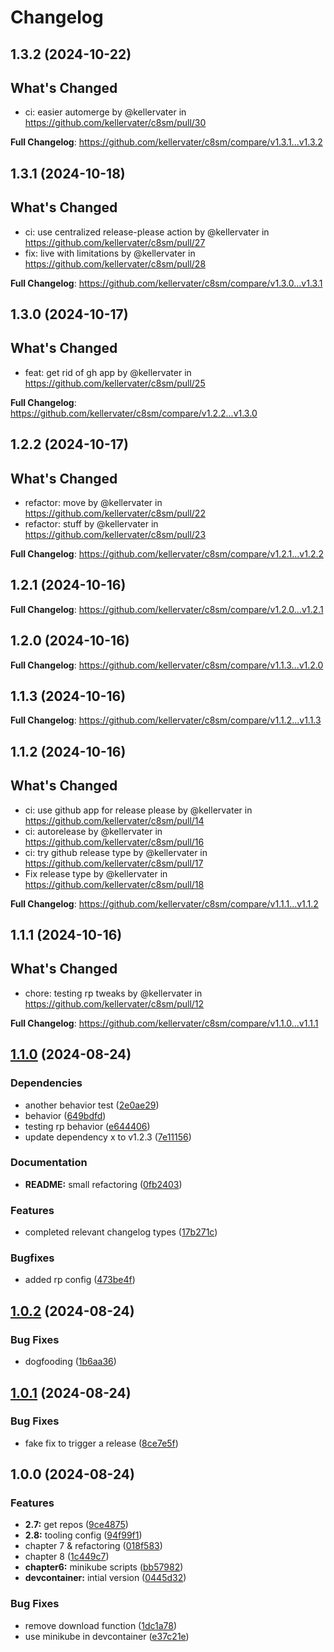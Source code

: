 # Changelog

## 1.3.2 (2024-10-22)

## What's Changed
* ci: easier automerge by @kellervater in https://github.com/kellervater/c8sm/pull/30


**Full Changelog**: https://github.com/kellervater/c8sm/compare/v1.3.1...v1.3.2

## 1.3.1 (2024-10-18)

## What's Changed
* ci: use centralized release-please action by @kellervater in https://github.com/kellervater/c8sm/pull/27
* fix: live with limitations by @kellervater in https://github.com/kellervater/c8sm/pull/28


**Full Changelog**: https://github.com/kellervater/c8sm/compare/v1.3.0...v1.3.1

## 1.3.0 (2024-10-17)

## What's Changed
* feat: get rid of gh app by @kellervater in https://github.com/kellervater/c8sm/pull/25


**Full Changelog**: https://github.com/kellervater/c8sm/compare/v1.2.2...v1.3.0

## 1.2.2 (2024-10-17)

## What's Changed
* refactor: move by @kellervater in https://github.com/kellervater/c8sm/pull/22
* refactor: stuff by @kellervater in https://github.com/kellervater/c8sm/pull/23


**Full Changelog**: https://github.com/kellervater/c8sm/compare/v1.2.1...v1.2.2

## 1.2.1 (2024-10-16)

**Full Changelog**: https://github.com/kellervater/c8sm/compare/v1.2.0...v1.2.1

## 1.2.0 (2024-10-16)

**Full Changelog**: https://github.com/kellervater/c8sm/compare/v1.1.3...v1.2.0

## 1.1.3 (2024-10-16)

**Full Changelog**: https://github.com/kellervater/c8sm/compare/v1.1.2...v1.1.3

## 1.1.2 (2024-10-16)

## What's Changed
* ci: use github app for release please by @kellervater in https://github.com/kellervater/c8sm/pull/14
* ci: autorelease by @kellervater in https://github.com/kellervater/c8sm/pull/16
* ci: try github release type by @kellervater in https://github.com/kellervater/c8sm/pull/17
* Fix release type by @kellervater in https://github.com/kellervater/c8sm/pull/18


**Full Changelog**: https://github.com/kellervater/c8sm/compare/v1.1.1...v1.1.2

## 1.1.1 (2024-10-16)

## What's Changed
* chore: testing rp tweaks by @kellervater in https://github.com/kellervater/c8sm/pull/12


**Full Changelog**: https://github.com/kellervater/c8sm/compare/v1.1.0...v1.1.1

## [1.1.0](https://github.com/kellervater/c8sm/compare/v1.0.2...v1.1.0) (2024-08-24)


### Dependencies

* another behavior test ([2e0ae29](https://github.com/kellervater/c8sm/commit/2e0ae29903fcb4658215edde0995375ea59cb1e7))
* behavior ([649bdfd](https://github.com/kellervater/c8sm/commit/649bdfd774625ae2d101888e18fcfd1a0487ee6e))
* testing rp behavior ([e644406](https://github.com/kellervater/c8sm/commit/e644406c47a51bcfd67ce7a11eff005dcadde3bb))
* update dependency x to v1.2.3 ([7e11156](https://github.com/kellervater/c8sm/commit/7e11156bf102889b7deb1c691ac0e2e7aae720d0))


### Documentation

* **README:** small refactoring ([0fb2403](https://github.com/kellervater/c8sm/commit/0fb240345a6b9f3fd3040d45af8aba5d33329d9c))


### Features

* completed relevant changelog types ([17b271c](https://github.com/kellervater/c8sm/commit/17b271ced497936648614f0a527bca97eafe7319))


### Bugfixes

* added rp config ([473be4f](https://github.com/kellervater/c8sm/commit/473be4f3253571d651779f4bee2f04d3ed77bf68))

## [1.0.2](https://github.com/kellervater/c8sm/compare/v1.0.1...v1.0.2) (2024-08-24)


### Bug Fixes

* dogfooding ([1b6aa36](https://github.com/kellervater/c8sm/commit/1b6aa363a9dacfed1a9700780d9ee374c2db332b))

## [1.0.1](https://github.com/kellervater/c8sm/compare/v1.0.0...v1.0.1) (2024-08-24)


### Bug Fixes

* fake fix to trigger a release ([8ce7e5f](https://github.com/kellervater/c8sm/commit/8ce7e5f2c50b6d8e73ac7a29777336843ec0f250))

## 1.0.0 (2024-08-24)


### Features

* **2.7:** get repos ([9ce4875](https://github.com/kellervater/c8sm/commit/9ce48753c55b736dc2b9f91c9615ef7414a9b6cd))
* **2.8:** tooling config ([94f99f1](https://github.com/kellervater/c8sm/commit/94f99f1b3e8cc8e49871735b83894d347712b555))
* chapter 7 & refactoring ([018f583](https://github.com/kellervater/c8sm/commit/018f58381831864edb4f6df21379a4a16dbf52ca))
* chapter 8 ([1c449c7](https://github.com/kellervater/c8sm/commit/1c449c7ffaa94c1d2c481f0b1bb0e299a85b717a))
* **chapter6:** minikube scripts ([bb57982](https://github.com/kellervater/c8sm/commit/bb57982cae01d8698a5dee786da0af873e06a346))
* **devcontainer:** intial version ([0445d32](https://github.com/kellervater/c8sm/commit/0445d32c927150b4d9b56498b79281174de75eb1))


### Bug Fixes

* remove download function ([1dc1a78](https://github.com/kellervater/c8sm/commit/1dc1a784717e0dae435eb79e7eb225f947dc4051))
* use minikube in devcontainer ([e37c21e](https://github.com/kellervater/c8sm/commit/e37c21e88d8d855268623ce218b0a06fdb46dde9))
